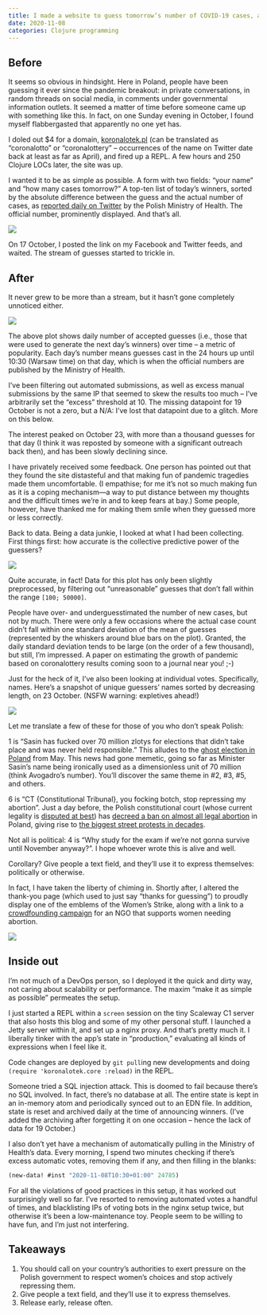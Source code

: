 ```yaml
---
title: I made a website to guess tomorrow’s number of COVID-19 cases, and here’s what happened
date: 2020-11-08
categories: Clojure programming
---
```


## Before

It seems so obvious in hindsight. Here in Poland, people have been guessing it ever since the pandemic breakout: in private conversations, in random threads on social media, in comments under governmental information outlets. It seemed a matter of time before someone came up with something like this. In fact, on one Sunday evening in October, I found myself flabbergasted that apparently no one yet has.

I doled out $4 for a domain, [koronalotek.pl](http://koronalotek.pl) (can be translated as “coronalotto” or “coronalottery” – occurrences of the name on Twitter date back at least as far as April), and fired up a REPL. A few hours and 250 Clojure LOCs later, the site was up.

I wanted it to be as simple as possible. A form with two fields: “your name” and “how many cases tomorrow?” A top-ten list of today’s winners, sorted by the absolute difference between the guess and the actual number of cases, as [reported daily on Twitter](https://twitter.com/mz_gov_pl) by the Polish Ministry of Health. The official number, prominently displayed. And that’s all.

<img src="/img/blog/koronalotek.png">

On 17 October, I posted the link on my Facebook and Twitter feeds, and waited. The stream of guesses started to trickle in.

## After

It never grew to be more than a stream, but it hasn’t gone completely unnoticed either.

<img src="/img/blog/koronalotek-g1.png">

The above plot shows daily number of accepted guesses (i.e., those that were used to generate the next day’s winners) over time – a metric of popularity. Each day’s number means guesses cast in the 24 hours up until 10:30 (Warsaw time) on that day, which is when the official numbers are published by the Ministry of Health.

I’ve been filtering out automated submissions, as well as excess manual submissions by the same IP that seemed to skew the results too much – I’ve arbitrarily set the “excess” threshold at 10. The missing datapoint for 19 October is not a zero, but a N/A: I’ve lost that datapoint due to a glitch. More on this below.

The interest peaked on October 23, with more than a thousand guesses for that day (I think it was reposted by someone with a significant outreach back then), and has been slowly declining since.

I have privately received some feedback. One person has pointed out that they found the site distasteful and that making fun of pandemic tragedies made them uncomfortable. (I empathise; for me it’s not so much making fun as it is a coping mechanism—a way to put distance between my thoughts and the difficult times we’re in and to keep fears at bay.) Some people, however, have thanked me for making them smile when they guessed more or less correctly.

Back to data. Being a data junkie, I looked at what I had been collecting. First things first: how accurate is the collective predictive power of the guessers?

<img src="/img/blog/koronalotek-g2.png">

Quite accurate, in fact! Data for this plot has only been slightly preprocessed, by filtering out “unreasonable” guesses that don’t fall within the range `[100; 50000]`.

People have over- and underguesstimated the number of new cases, but not by much. There were only a few occasions where the actual case count didn’t fall within one standard deviation of the mean of guesses (represented by the whiskers around blue bars on the plot). Granted, the daily standard deviation tends to be large (on the order of a few thousand), but still, I’m impressed. A paper on estimating the growth of pandemic based on coronalottery results coming soon to a journal near you! ;-)

Just for the heck of it, I’ve also been looking at individual votes. Specifically, names. Here’s a snapshot of unique guessers’ names sorted by decreasing length, on 23 October. (NSFW warning: expletives ahead!)

<img src="/img/blog/koronalotek-names.jpg">

Let me translate a few of these for those of you who don’t speak Polish:

1 is “Sasin has fucked over 70 million zlotys for elections that didn’t take place and was never held responsible.” This alludes to the [ghost election in Poland](https://notesfrompoland.com/2020/05/27/70-million-zloty-bill-for-polands-abandoned-presidential-election/) from May. This news had gone memetic, going so far as Minister Sasin’s name being ironically used as a dimensionless unit of 70 million (think Avogadro’s number). You’ll discover the same theme in #2, #3, #5, and others.

6 is “CT {Constitutional Tribunal}, you focking botch, stop repressing my abortion”. Just a day before, the Polish constitutional court (whose current legality is [disputed at best][1]) has [decreed a ban on almost all legal abortion][2] in Poland, giving rise to [the biggest street protests in decades][3].

[1]: https://en.wikipedia.org/wiki/Constitutional_Tribunal_(Poland)#2015%E2%80%93present:_Polish_Constitutional_Court_crisis
[2]: https://notesfrompoland.com/2020/10/22/constitutional-court-ruling-ends-almost-all-legal-abortion-in-poland/
[3]: https://edition.cnn.com/2020/10/31/europe/poland-abortion-protests-scli-intl/index.html

Not all is political: 4 is “Why study for the exam if we’re not gonna survive until November anyway?”. I hope whoever wrote this is alive and well.

Corollary? Give people a text field, and they’ll use it to express themselves: politically or otherwise.

In fact, I have taken the liberty of chiming in. Shortly after, I altered the thank-you page (which used to just say “thanks for guessing”) to proudly display one of the emblems of the Women’s Strike, along with a link to a [crowdfounding campaign][4] for an NGO that supports women needing abortion.

[4]: https://zrzutka.pl/kasa-na-aborcyjny-dream-team-55g5gx

<img src="/img/blog/koronalotek-thanks.jpg">

## Inside out

I’m not much of a DevOps person, so I deployed it the quick and dirty way, not caring about scalability or performance. The maxim “make it as simple as possible” permeates the setup.

I just started a REPL within a `screen` session on the tiny Scaleway C1 server that also hosts this blog and some of my other personal stuff. I launched a Jetty server within it, and set up a nginx proxy. And that’s pretty much it. I liberally tinker with the app’s state in “production,” evaluating all kinds of expressions when I feel like it.

Code changes are deployed by `git pull`ing new developments and doing `(require 'koronalotek.core :reload)` in the REPL.

Someone tried a SQL injection attack. This is doomed to fail because there’s no SQL involved. In fact, there’s no database at all. The entire state is kept in an in-memory atom and periodically synced out to an EDN file. In addition, state is reset and archived daily at the time of announcing winners. (I’ve added the archiving after forgetting it on one occasion – hence the lack of data for 19 October.)

I also don’t yet have a mechanism of automatically pulling in the Ministry of Health’s data. Every morning, I spend two minutes checking if there’s excess automatic votes, removing them if any, and then filling in the blanks:

```clojure
(new-data! #inst "2020-11-08T10:30+01:00" 24785)
```

For all the violations of good practices in this setup, it has worked out surprisingly well so far. I’ve resorted to removing automated votes a handful of times, and blacklisting IPs of voting bots in the nginx setup twice, but otherwise it’s been a low-maintenance toy. People seem to be willing to have fun, and I’m just not interfering.

## Takeaways

1. You should call on your country’s authorities to exert pressure on the Polish government to respect women’s choices and stop actively repressing them.
2. Give people a text field, and they’ll use it to express themselves.
3. Release early, release often.
